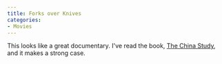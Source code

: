 ```yaml
---
title: Forks over Knives
categories:
- Movies
---
```


This looks like a great documentary. I've read the book, [The China Study](http://www.thechinastudy.com/), and it makes a strong case.
